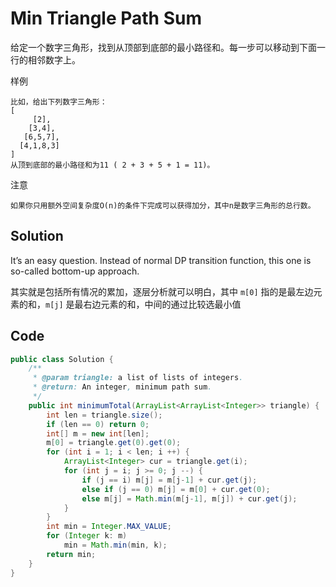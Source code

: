 # Min Triangle Path Sum

给定一个数字三角形，找到从顶部到底部的最小路径和。每一步可以移动到下面一行的相邻数字上。

样例

    比如，给出下列数字三角形：
    [
         [2],
        [3,4],
       [6,5,7],
      [4,1,8,3]
    ]
    从顶到底部的最小路径和为11 ( 2 + 3 + 5 + 1 = 11)。

注意

    如果你只用额外空间复杂度O(n)的条件下完成可以获得加分，其中n是数字三角形的总行数。

## Solution

It’s an easy question. Instead of normal DP transition function, this one is so-called bottom-up approach.

其实就是包括所有情况的累加，逐层分析就可以明白，其中 `m[0]` 指的是最左边元素的和，`m[j]` 是最右边元素的和，中间的通过比较选最小值

## Code

```java
public class Solution {
    /**
     * @param triangle: a list of lists of integers.
     * @return: An integer, minimum path sum.
     */
    public int minimumTotal(ArrayList<ArrayList<Integer>> triangle) {
        int len = triangle.size();
        if (len == 0) return 0;
        int[] m = new int[len];
        m[0] = triangle.get(0).get(0);
        for (int i = 1; i < len; i ++) {
            ArrayList<Integer> cur = triangle.get(i);
            for (int j = i; j >= 0; j --) {
                if (j == i) m[j] = m[j-1] + cur.get(j);
                else if (j == 0) m[j] = m[0] + cur.get(0);
                else m[j] = Math.min(m[j-1], m[j]) + cur.get(j);
            }
        }
        int min = Integer.MAX_VALUE;
        for (Integer k: m)
            min = Math.min(min, k);
        return min;
    }
}
```

